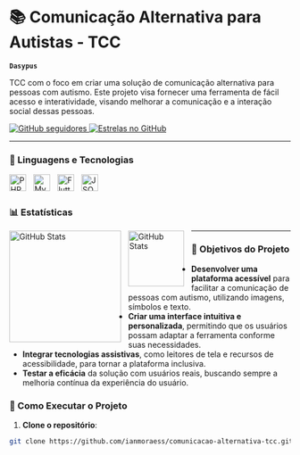 # 📚 Comunicação Alternativa para Autistas - TCC

**`Dasypus`**

TCC com o foco em criar uma solução de comunicação alternativa para pessoas com autismo. Este projeto visa fornecer uma ferramenta de fácil acesso e interatividade, visando melhorar a comunicação e a interação social dessas pessoas.

<p align="left">
    <a href="https://github.com/ianmoraess">
        <img 
            alt="GitHub seguidores" 
            title="Me siga no GitHub" 
            src="https://custom-icon-badges.demolab.com/github/followers/ianmoraess?color=236ad3&labelColor=1155ba&style=for-the-badge&logo=github&label=Seguidores&logoColor=white"
        />
    </a>
    <a href="https://github.com/ianmoraess?tab=repositories&sort=stargazers">
        <img 
            alt="Estrelas no GitHub" 
            title="Total de estrelas GitHub" 
            src="https://custom-icon-badges.demolab.com/github/stars/ianmoraess?color=55960c&style=for-the-badge&labelColor=488207&logo=star&label=estrelas"
        />
    </a>
</p>

---

### 🤖 Linguagens e Tecnologias

<img 
    align="left" 
    alt="PHP"
    title="PHP" 
    width="30px" 
    style="padding-right: 10px;" 
    src="https://cdn.jsdelivr.net/gh/devicons/devicon@latest/icons/php/php-original.svg" 
/>
<img 
    align="left" 
    alt="MySQL" 
    title="MySQL"
    width="30px" 
    style="padding-right: 10px;" 
    src="https://cdn.jsdelivr.net/gh/devicons/devicon@latest/icons/mysql/mysql-original.svg" 
/>
<img 
    align="left" 
    alt="Flutter" 
    title="Flutter"
    width="30px" 
    style="padding-right: 10px;" 
    src="https://cdn.jsdelivr.net/gh/devicons/devicon@latest/icons/flutter/flutter-original.svg" 
/>
<img 
    align="left" 
    alt="JSON" 
    title="JSON"
    width="30px" 
    style="padding-right: 10px;" 
    src="https://cdn.jsdelivr.net/gh/devicons/devicon@latest/icons/json/json-original.svg" 
/>

<br/>
<br/>

### 📊 Estatísticas

<p>
  <img 
    align="left" 
    alt="GitHub Stats" 
    height="200" 
    style="padding-right: 10px;" 
    src="https://github-readme-stats.vercel.app/api?username=ianmoraess&show_icons=true&theme=tokyonight&include_all_commits=true&locale=pt-br" 
  />

<img 
      align="left" 
      alt="GitHub Stats" 
      height="100" 
      style="padding-right: 10px;" 
      src="https://github-readme-stats.vercel.app/api/top-langs/?username=ianmoraess&theme=tokyonight&layout=compact&custom_title=Tecnologias&langs_count=9" 
  />
</p>

---

### 🎯 Objetivos do Projeto

- **Desenvolver uma plataforma acessível** para facilitar a comunicação de pessoas com autismo, utilizando imagens, símbolos e texto.
- **Criar uma interface intuitiva e personalizada**, permitindo que os usuários possam adaptar a ferramenta conforme suas necessidades.
- **Integrar tecnologias assistivas**, como leitores de tela e recursos de acessibilidade, para tornar a plataforma inclusiva.
- **Testar a eficácia** da solução com usuários reais, buscando sempre a melhoria contínua da experiência do usuário.

### 🚀 Como Executar o Projeto

1. **Clone o repositório**:

```bash
git clone https://github.com/ianmoraess/comunicacao-alternativa-tcc.git
